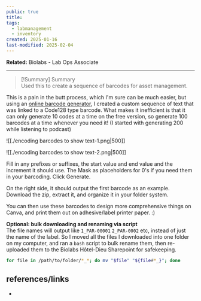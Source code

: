 ```yaml
---
public: true
title: 
tags:
  - labmanagement
  - inventory
created: 2025-01-16
last-modified: 2025-02-04
---
```

**Related:** Biolabs - Lab Ops Associate  
  
---  
  
  
> [!Summary] Summary  
> Used this to create a sequence of barcodes for asset management.  
  
  
This is a pain in the butt process, which I'm sure can be much easier, but using an [online barcode generator](https://barcode.tec-it.com/en/Code128), I created a custom sequence of text that was linked to a Code128 type barcode. What makes it inefficient is that it can only generate 10 codes at a time on the free version, so generate 100 barcodes at a time whenever you need it! (I started with generating 200 while listening to podcast)  
  
![[./encoding barcodes to show text-1.png|500]]  
  
![[./encoding barcodes to show text-2.png|500]]  
  
Fill in any prefixes or suffixes, the start value and end value and the increment it should use. The Mask as placeholders for 0's if you need them in your barcoding. Click Generate.  
  
On the right side, it should output the first barcode as an example. Download the zip, extract it, and organize it in your folder system.   
  
You can then use these barcodes to design more comprehensive things on Canva, and print them out on adhesive/label printer paper. :)  
  
**Optional: bulk downloading and renaming via script**  
The file names will output like `1_PAR-00001` `2_PAR-0002` etc, instead of just the name of the label. So I moved all the files I downloaded into one folder on my computer, and ran a `bash` script to bulk rename them, then re-uploaded them to the Biolabs Hôtel-Dieu Sharepoint for safekeeping.  
  
```bash  
for file in /path/to/folder/*_*; do mv "$file" "${file#*_}"; done  
```  
  
  
## references/links  
*   
